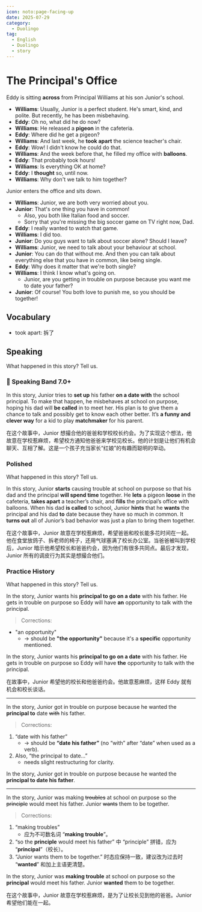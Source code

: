 ```yaml
---
icon: noto:page-facing-up
date: 2025-07-29
category:
  - Duolingo
tag:
  - English
  - Duolingo
  - story
---
```


# The Principal's Office

Eddy is sitting **across** from Principal Williams at his son Junior's school.

- **Williams**: Usually, Junior is a perfect student. He's smart, kind, and polite. But recently, he has been misbehaving.
- **Eddy**: Oh no, what did he do now?
- **Williams**: He released a **pigeon** in the cafeteria.
- **Eddy**: Where did he get a pigeon?
- **Williams**: And last week, he **took apart** the science teacher's chair.
- **Eddy**: Wow! I didn't know he could do that.
- **Williams**: And the week before that, he filled my office with **balloons**.
- **Eddy**: That probably took hours!
- **Williams**: Is everything OK at home?
- **Eddy**: I **thought** so, until now.
- **Williams**: Why don't we talk to him together?

Junior enters the office and sits down.

- **Williams**: Junior, we are both very worried about you.
- **Junior**: That's one thing you have in common!
  - Also, you both like Italian food and soccer.
  - Sorry that you're missing the big soccer game on TV right now, Dad.
- **Eddy**: I really wanted to watch that game.
- **Williams**: I did too.
- **Junior**: Do you guys want to talk about soccer alone? Should I leave?
- **Williams**: Junior, we need to talk about your behaviour at school.
- **Junior**: You can do that without me. And then you can talk about everything else that you have in common, like being single.
- **Eddy**: Why does it matter that we're both single?
- **Williams**: I think I know what's going on.
  - Junior, are you getting in trouble on purpose because you want me to date your father?
- **Junior**: Of course! You both love to punish me, so you should be together!

## Vocabulary

- took apart: 拆了

## Speaking

What happened in this story? Tell us.

### 🌟 Speaking Band 7.0+

In this story, Junior tries to **set up** his father **on a date with** the school principal. To make that happen, he misbehaves at school on purpose, hoping his dad will **be called** in to meet her. His plan is to give them a chance to talk and possibly get to know each other better. It’s **a funny and clever way** for a kid to play **matchmaker** for his parent.

在这个故事中，Junior 想撮合他的爸爸和学校校长约会。为了实现这个想法，他故意在学校惹麻烦，希望校方通知他爸爸来学校见校长。他的计划是让他们有机会聊天、互相了解。这是一个孩子充当家长“红娘”的有趣而聪明的举动。

### Polished

What happened in this story? Tell us.

In this story, Junior **starts** causing trouble at school on purpose so that his dad and the principal **will spend time** together. He **lets** a pigeon **loose** in the cafeteria, **takes apart** a teacher’s chair, and **fills** the principal’s office with balloons. When his dad **is called** to school, Junior **hints** that he **wants** the principal and his dad **to** date because they have so much in common. It **turns out** all of Junior’s bad behavior was just a plan to bring them together.

在这个故事中，Junior 故意在学校惹麻烦，希望爸爸和校长能多花时间在一起。他在食堂放鸽子、拆老师的椅子，还用气球塞满了校长办公室。当爸爸被叫到学校后，Junior 暗示他希望校长和爸爸约会，因为他们有很多共同点。最后才发现，Junior 所有的调皮行为其实是想撮合他们。

### Practice History

What happened in this story? Tell us.

In the story, Junior wants his **principal to go on a date** with his father. He gets in trouble on purpose so Eddy will have **an** opportunity to talk with the principal.

> Corrections:

- "an opportunity"
  - → should be **"the opportunity"** because it's a **specific** opportunity mentioned.

In the story, Junior wants his **principal to go on a date** with his father. He gets in trouble on purpose so Eddy will have **the** opportunity to talk with the principal.

在故事中，Junior 希望他的校长和他爸爸约会。他故意惹麻烦，这样 Eddy 就有机会和校长谈话。

---

In the story, Junior got in trouble on purpose because he wanted the **principal to** date ~~with~~ his father.

> Corrections:

1. “date with his father”
   - → should be **“date his father”** (no “with” after “date” when used as a verb).
2. Also, “the principal to date...”
   - needs slight restructuring for clarity.

In the story, Junior got in trouble on purpose because he wanted the **principal to date his father**.

---

In the story, Junior was making ~~troubles~~ at school on purpose so the ~~principle~~ would meet his father. Junior ~~wants~~ them to be together.

> Corrections:

1. “making troubles”
   - 应为不可数名词 “**making trouble**”。
2. “so the **principle** would meet his father” 中 “principle” 拼错，应为 “**principal**”（校长）。
3. “Junior wants them to be together.” 时态应保持一致，建议改为过去时 “**wanted**” 和加上主语更清楚。

In the story, Junior was **making trouble** at school on purpose so the **principal** would meet his father. Junior **wanted** them to be together.

在这个故事中，Junior 故意在学校惹麻烦，是为了让校长见到他的爸爸。Junior 希望他们能在一起。
